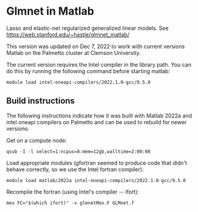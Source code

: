 # Glmnet in Matlab
Lasso and elastic-net regularized generalized linear models. See https://web.stanford.edu/~hastie/glmnet_matlab/

This version was updated on Dec 7, 2022 to work with current versions Matlab on the Palmetto cluster at Clemson University. 

The current version requires the Intel compiler in the library path.  You can do this by running the following command before starting matlab:
```
module load intel-oneapi-compilers/2022.1.0-gcc/9.5.0
```

## Build instructions

The following instructions indicate how it was built with Matlab 2022a and intel oneapi compilers on Palmetto and can be used to rebuild for newer versions:

Get on a compute node:
```
qsub -I -l select=1:ncpus=8:mem=12gb,walltime=2:00:00
```

Load appropriate modules (gfortran seemed to produce code that didn't behave correctly, so we use the Intel fortran compiler):

```
module load matlab/2022a intel-oneapi-compilers/2022.1.0-gcc/9.5.0
```

Recompile the fortran (using Intel's compiler -- ifort):
```
mex FC="$(which ifort)" -v glmnetMex.F GLMnet.f
```


